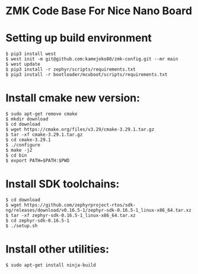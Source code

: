 # ZMK Code Base For Nice Nano Board

# Setting up build environment

```
$ pip3 install west
$ west init -m git@github.com:kamejoko80/zmk-config.git --mr main
$ west update
$ pip3 install -r zephyr/scripts/requirements.txt
$ pip3 install -r bootloader/mcuboot/scripts/requirements.txt
```
# Install cmake new version:

```
$ sudo apt-get remove cmake
$ mkdir download
$ cd download
$ wget https://cmake.org/files/v3.29/cmake-3.29.1.tar.gz
$ tar -xf cmake-3.29.1.tar.gz
$ cd cmake-3.29.1
$ ./configure
$ make -j2
$ cd bin
$ export PATH=$PATH:$PWD
```
# Install SDK toolchains:

```
$ cd download
$ wget https://github.com/zephyrproject-rtos/sdk-ng/releases/download/v0.16.5-1/zephyr-sdk-0.16.5-1_linux-x86_64.tar.xz
$ tar -xf zephyr-sdk-0.16.5-1_linux-x86_64.tar.xz
$ cd zephyr-sdk-0.16.5-1
$ ./setup.sh
```

# Install other utilities:

```
$ sudo apt-get install ninja-build
```
